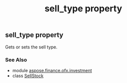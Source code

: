 ﻿---
title: sell_type property
second_title: Aspose.Finance for Python via .NET API References
description: 
type: docs
weight: 40
url: /python-net/aspose.finance.ofx.investment/sellstock/sell_type/
is_root: false
---

## sell_type property


Gets or sets the sell type.

### See Also
* module [aspose.finance.ofx.investment](../../)
* class [SellStock](/finance/python-net/aspose.finance.ofx.investment/sellstock)
